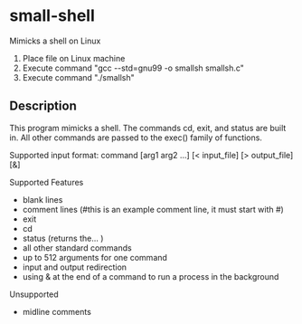 # small-shell
Mimicks a shell on Linux

1. Place file on Linux machine
2. Execute command "gcc --std=gnu99 -o smallsh smallsh.c"
3. Execute command "./smallsh"


## Description
This program mimicks a shell. The commands cd, exit, and status are built in.
  All other commands are passed to the exec() family of functions.

  Supported input format:
  command [arg1 arg2 ...] [< input_file] [> output_file] [&]

  Supported Features
  - blank lines
  - comment lines (#this is an example comment line, it must start with #)
  - exit
  - cd
  - status (returns the... )
  - all other standard commands
  - up to 512 arguments for one command
  - input and output redirection
  - using & at the end of a command to run a process in the background
  
  Unsupported
  - midline comments
